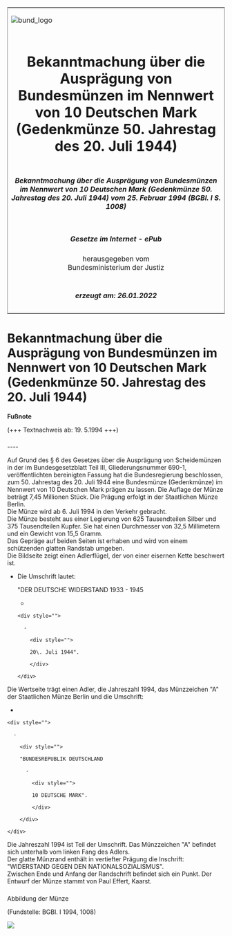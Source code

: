 <span id="DECKBLATT.html"></span>

<table border="0" frame="border" width="100%">

<tr valign="top">

<td align="left">

![bund\_logo](BfJ_2021_Web_de_de.gif)

</td>

<td align="right">

 

</td>

</tr>

<tr align="center" valign="middle">

<td colspan="2">

# Bekanntmachung über die Ausprägung von Bundesmünzen im Nennwert von 10 Deutschen Mark (Gedenkmünze 50. Jahrestag des 20. Juli 1944)

</td>

</tr>

<tr align="center" valign="middle">

<td colspan="2">

##### Bekanntmachung über die Ausprägung von Bundesmünzen im Nennwert von 10 Deutschen Mark (Gedenkmünze 50. Jahrestag des 20. Juli 1944) vom 25. Februar 1994 (BGBl. I S. 1008)

</td>

</tr>

<tr align="center" valign="middle">

<td colspan="2">

  
  

##### Gesetze im Internet - ePub  
  
herausgegeben vom  
Bundesministerium der Justiz

</td>

</tr>

<tr align="center" valign="bottom">

<td colspan="2">

  
  

##### erzeugt am: 26.01.2022

</td>

</tr>

</table>

<span id="BJNR100810994.html"></span>

# Bekanntmachung über die Ausprägung von Bundesmünzen im Nennwert von 10 Deutschen Mark (Gedenkmünze 50. Jahrestag des 20. Juli 1944)

<div>

  
**Fußnote**

<div class="jnhtml">

<div>

<div class="jurAbsatz">

(+++ Textnachweis ab: 19. 5.1994 +++)

</div>

</div>

</div>

</div>

<span id="BJNR100810994BJNE000100308.html"></span>

###   
\----

<div>

<div class="jnhtml">

<div>

<div class="jurAbsatz">

Auf Grund des § 6 des Gesetzes über die Ausprägung von Scheidemünzen in
der im Bundesgesetzblatt Teil III, Gliederungsnummer 690-1,
veröffentlichten bereinigten Fassung hat die Bundesregierung
beschlossen, zum 50. Jahrestag des 20. Juli 1944 eine Bundesmünze
(Gedenkmünze) im Nennwert von 10 Deutschen Mark prägen zu lassen. Die
Auflage der Münze beträgt 7,45 Millionen Stück. Die Prägung erfolgt in
der Staatlichen Münze Berlin.  
Die Münze wird ab 6. Juli 1994 in den Verkehr gebracht.  
Die Münze besteht aus einer Legierung von 625 Tausendteilen Silber und
375 Tausendteilen Kupfer. Sie hat einen Durchmesser von 32,5 Millimetern
und ein Gewicht von 15,5 Gramm.  
Das Gepräge auf beiden Seiten ist erhaben und wird von einem schützenden
glatten Randstab umgeben.  
Die Bildseite zeigt einen Adlerflügel, der von einer eisernen Kette
beschwert ist.

  - Die Umschrift lautet:
    
    <div style="">
    
    "DER DEUTSCHE WIDERSTAND 1933 - 1945
    
      - 
        
        <div style="">
        
          - 
            
            <div style="">
            
            20\. Juli 1944".
            
            </div>
        
        </div>
    
    </div>

Die Wertseite trägt einen Adler, die Jahreszahl 1994, das Münzzeichen
"A" der Staatlichen Münze Berlin und die Umschrift:

  - 
    
    <div style="">
    
      - 
        
        <div style="">
        
        "BUNDESREPUBLIK DEUTSCHLAND
        
          - 
            
            <div style="">
            
            10 DEUTSCHE MARK".
            
            </div>
        
        </div>
    
    </div>

Die Jahreszahl 1994 ist Teil der Umschrift. Das Münzzeichen "A" befindet
sich unterhalb vom linken Fang des Adlers.  
Der glatte Münzrand enthält in vertiefter Prägung die Inschrift:  
"WIDERSTAND GEGEN DEN NATIONALSOZIALISMUS".  
Zwischen Ende und Anfang der Randschrift befindet sich ein Punkt. Der
Entwurf der Münze stammt von Paul Effert, Kaarst.

</div>

</div>

</div>

</div>

<span id="BJNR100810994BJNE000200308.html"></span>

###   
Abbildung der Münze

<div>

<div class="jnhtml">

<div>

<div class="jurAbsatz">

<div class="kommentar_Fundstelle">

  
(Fundstelle: BGBl. I 1994, 1008)

</div>

  
  
![](bgbl1_1994_j1008_0010.jpeg)  
  

</div>

</div>

</div>

</div>
